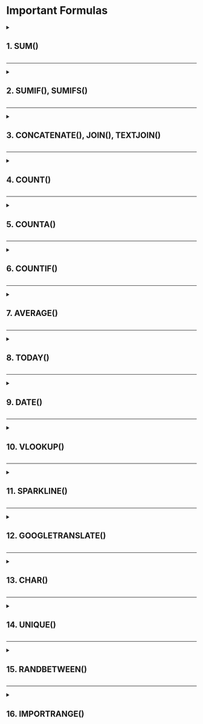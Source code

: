 

# Important Formulas

<details>

<summary>

## 1.  SUM()

</summary>


Allows us to add values in a range

![](20220606105510.png)  

</details>

---

<details>

<summary>

## 2. SUMIF(), SUMIFS()

</summary>

Add values in a range based on criteria

![](20220606105701.png)  

Add the numbers in the given range if they are greater than 10

![](20220606105841.png)  

---

Observe the following data:

![](20220606151654.png)  

For this data, we want a visit summary as follows:

![](20220606151803.png)  

We use SUMIFS() for this as we are dealing with more than one conditions:

![](20220606152126.png)  

`sum_range` : The values which we wish to add based on conditions.

`criterion_range1` : The range that the first condition will be tested on.

`criterion1` : The value on which `criterion_range1` will be tested.

![](20220606152434.png)  



</details>

---
<details>

<summary>

## 3. CONCATENATE(), JOIN(), TEXTJOIN()

</summary>

These are used to join strings/text together.

![](20220606110142.png)  

---

In Join(), we specify the delimiter first, which will be used to separate each cell's string in the specified range.

![](20220606110445.png)  

So the formula ![](20220606110636.png)   will produce the result:

![](20220606110659.png)  

---

Textjoin(), like Join() takes the delimiter first, but we also have to specify whether we would like to skip empty cells or not.

![](20220606110834.png)  

![](20220606110916.png)  

</details>

---
<details>

<summary>

## 4. COUNT()

</summary>


To check the number of numeric values in a range. E.g. in a column, we can use COUNT() to check how many numeric values have been entered.

![](20220606111623.png)  

Output is 4


![](20220606111717.png)  

Output is 0 as the values are not numeric

</details>

---

<details>

<summary>

## 5. COUNTA()

</summary>

Count All.

It will consider all values, not just numeric when returning the final count.

![](20220606112026.png)  



</details>

---

<details>
<summary>

## 6. COUNTIF()

</summary>

Count the values in the given range if they fit the criteria.

![](20220606112557.png)  

E.g. use case: To see how many students have scored above a threshold.

---

Similar to SUMIFS(), COUNTIFS() is used to count cells based on multiple conditions/criteria.

![](20220606152716.png)  

For the following data:

![](20220606152856.png)  

Objective : To find out the number of employees with an MBA specialization in finance, and have completed at least five projects.

Name the ranges for convenience:

![](20220606153156.png)  


![](20220606153454.png)  

Output: `2`


</details>

---

<details>

<summary>

## 7. AVERAGE()

</summary>

Gives the average of the numeric values in the given range

![](20220606113049.png)  


</details>


---

<details>

<summary>

## 8. TODAY()

</summary>

Gives today's date.

![](20220606113339.png)  

</details>

---

<details>

<summary>

## 9. DATE()

</summary>

It is advisable to use the DATE() function to manage dates

![](20220606113618.png)  

---

In F9 and F12 we have the dates for a new test and an old test defined using TODAY() and DATE() functions respectively:

![](20220606113815.png)  

To get the difference between the two dates:

![](20220606113930.png)  



</details>


---

<details>

<summary>

## 10. VLOOKUP()

</summary>

It stands for Vertical Lookup.

It searches for a value in the first column of the range.


![](20220606114210.png)  

`search_key` is the value that we wish to look for (in the first column)

`index` is the column in our range, the value of which is to be retrieved (1-indexed).

![](20220606114637.png)  


</details>

---

<details>

<summary>

## 11. SPARKLINE()

</summary>

Gives a mini-chart linked to the cells

![](20220606115405.png)  

Output (for each row):

![](20220606115430.png)  


</details>

---

<details>

<summary>

## 12. GOOGLETRANSLATE()

</summary>

Take a string value from a specified cell, translates it, returns the value.

Languages can be specified using language codes.

![](20220606144957.png)  

Output:
![](20220606145024.png)  

Like other formulas, this can be dragged and adjusted to other cells to maintain uniformity in the same row/column.



</details>


---

<details>

<summary>

## 13. CHAR()

</summary>

Used to get unicode characters.

E.g.: To get a bullet point - 

![](20220606145337.png)  

---

![](20220606145517.png)  

Output:

![](20220606145534.png)  




</details>

---

<details>

<summary>

## 14. UNIQUE()

</summary>

In a range, this function returns all the unique values and discards all the duplicates.

![](20220606150115.png)  

Output:

![](20220606150145.png)  

</details>

---

<details>

<summary>

## 15. RANDBETWEEN()

</summary>

Takes the lower and upper limit as parameters and returns a random number between them (both included).

![](20220606150331.png)  

</details>

---

<details>

<summary>

## 16. IMPORTRANGE()

</summary>

Used to pool data from other google sheets to current google sheet

Steps to import data:

1. Copy the URL of the sheet from which we wish to copy data

2. 

![](20220606154102.png)  

Note: If we don't mention the sheet from which we want to import data, it will be retrieved from the first sheet by default.

![](20220606154240.png)  

3. Give access if necessary.

![](20220606154310.png)  

To get all data, remove the number from the end range specification.

![](20220606154453.png)  

---

To show data of multiple sheets, write the 2 formulas as follows:

![](20220606155036.png)  

Note: We are hard-coding the ranges. We should use queries to prevent extra empty spaces.

![](20220606155412.png)  

---

To create a dropdown so that we can view sheets as we want:

![](20220606155738.png)  

We can then use dynamic formulas based on this dropdown to show the relevant sheet.

---


</details>